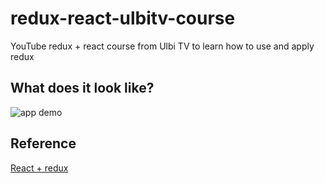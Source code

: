 # redux-react-ulbitv-course
YouTube redux + react course from Ulbi TV to learn how to use and apply redux
## What does it look like? 
![app demo](https://ibb.co/hgrdpkQ)
## Reference
[React + redux](https://www.youtube.com/watch?v=5Qtqzeh5FeM&list=PL6DxKON1uLOHsBCJ_vVuvRsW84VnqmPp6)
